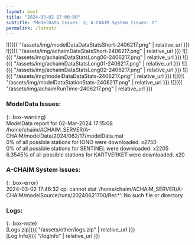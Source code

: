 ```yaml
---
layout: post
title: "2024-03-02 17:00:00"
subtitle: "ModelData Issues: 3; A-CHAIM System Issues: 1"
permalink: /latest/
---
```


![]({{ "/assets/img/modelDataDataStatsShort-2406217.png" | relative_url }})
![]({{ "/assets/img/achaimDataStatsShort-2406217.png" | relative_url }})
![]({{ "/assets/img/achaimDataStatsLong00-2406217.png" | relative_url }})
![]({{ "/assets/img/achaimDataStatsLong01-2406217.png" | relative_url }})
![]({{ "/assets/img/achaimDataStatsLong02-2406217.png" | relative_url }})
![]({{ "/assets/img/modelDataDataStats-2406217.png" | relative_url }})
![]({{ "/assets/img/modelDataStationStats-2406217.png" | relative_url }})
![]({{ "/assets/img/achaimRunTime-2406217.png" | relative_url }})


### ModelData Issues:  
  
{: .box-warning}  
 ModelData report for 02-Mar-2024 17:15:08   
 /home/chaim/ACHAIM_SERVER/A-CHAIM/modelData/2024/062/17/modelData.mat   
 0% of all possible stations for IONO were downloaded. x2750   
 0% of all possible stations for SENTINEL were downloaded. x2205   
 6.3545% of all possible stations for KARTVERKET were downloaded. x20   
  
### A-CHAIM System Issues:  
  
{: .box-error}  
2024-03-02 17:46:32 cp: cannot stat ‘/home/chaim/ACHAIM_SERVER/A-CHAIM/modelSource/runs/20240621700/Rec*’: No such file or directory  

### Logs:  
  
{: .box-note}  
[Logs.zip]({{ "/assets/other/logs.zip" | relative_url }})  
[Log Info]({{ "/logInfo" | relative_url }})  
